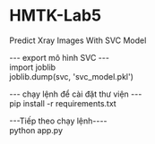 # HMTK-Lab5
Predict Xray Images With SVC Model

--- export mô hình SVC ---  
import joblib  
joblib.dump(svc, 'svc_model.pkl')  

--- chạy lệnh để cài đặt thư viện ---  
pip install -r requirements.txt  

---Tiếp theo chạy lệnh----  
python app.py
